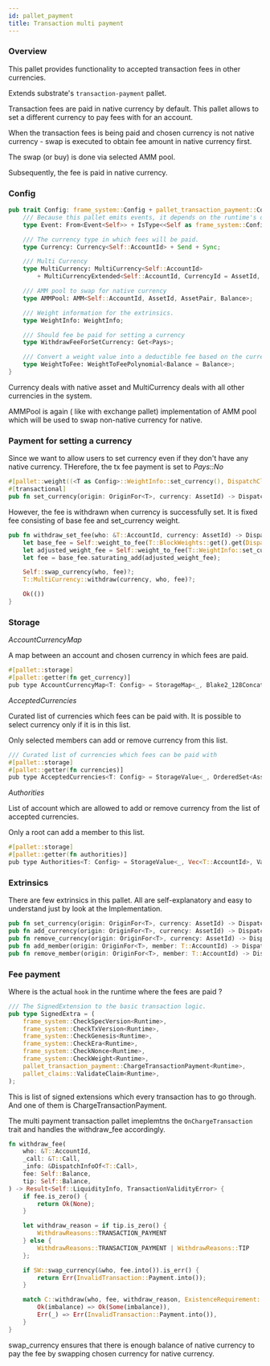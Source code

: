 ```yaml
---
id: pallet_payment
title: Transaction multi payment
---
```


### Overview

This pallet provides functionality to accepted transaction fees in other currencies.

Extends substrate's `transaction-payment` pallet.

Transaction fees are paid in native currency by default. This pallet allows to set a different currency to pay fees with for an account. 

When the transaction fees is being paid and chosen currency is not native currency - swap is executed to obtain fee amount in native currency first.

The swap (or buy) is done via selected AMM pool.

Subsequently, the fee is paid in native currency.

### Config
```rust
pub trait Config: frame_system::Config + pallet_transaction_payment::Config {
    /// Because this pallet emits events, it depends on the runtime's definition of an event.
    type Event: From<Event<Self>> + IsType<<Self as frame_system::Config>::Event>;

    /// The currency type in which fees will be paid.
    type Currency: Currency<Self::AccountId> + Send + Sync;

    /// Multi Currency
    type MultiCurrency: MultiCurrency<Self::AccountId>
        + MultiCurrencyExtended<Self::AccountId, CurrencyId = AssetId, Balance = Balance, Amount = Amount>;

    /// AMM pool to swap for native currency
    type AMMPool: AMM<Self::AccountId, AssetId, AssetPair, Balance>;

    /// Weight information for the extrinsics.
    type WeightInfo: WeightInfo;

    /// Should fee be paid for setting a currency
    type WithdrawFeeForSetCurrency: Get<Pays>;

    /// Convert a weight value into a deductible fee based on the currency type.
    type WeightToFee: WeightToFeePolynomial<Balance = Balance>;
}
```

Currency deals with native asset and MultiCurrency deals with all other currencies in the system.

AMMPool is again ( like with exchange pallet) implementation of AMM pool which will be used to swap non-native currency for native.

### Payment for setting a currency

Since we want to allow users to set currency even if they don't have any native currency. THerefore, the tx fee payment is set to *Pays::No*

```rust
#[pallet::weight((<T as Config>::WeightInfo::set_currency(), DispatchClass::Normal, Pays::No))]
#[transactional]
pub fn set_currency(origin: OriginFor<T>, currency: AssetId) -> DispatchResultWithPostInfo {}
````

However, the fee is withdrawn when currency is successfully set. It is fixed fee consisting of base fee  and set_currency weight.

```rust
pub fn withdraw_set_fee(who: &T::AccountId, currency: AssetId) -> DispatchResult {
    let base_fee = Self::weight_to_fee(T::BlockWeights::get().get(DispatchClass::Normal).base_extrinsic);
    let adjusted_weight_fee = Self::weight_to_fee(T::WeightInfo::set_currency());
    let fee = base_fee.saturating_add(adjusted_weight_fee);

    Self::swap_currency(who, fee)?;
    T::MultiCurrency::withdraw(currency, who, fee)?;

    Ok(())
}
```

### Storage

*AccountCurrencyMap*

A map between an account and chosen currency in which fees are paid.

```rust
#[pallet::storage]
#[pallet::getter(fn get_currency)]
pub type AccountCurrencyMap<T: Config> = StorageMap<_, Blake2_128Concat, T::AccountId, Option<AssetId>, ValueQuery>;
```

*AcceptedCurrencies*

Curated list of currencies which fees can be paid with. It is possible to select currency only if it is in this list.

Only selected members can add or remove currency from this list.

```rust
/// Curated list of currencies which fees can be paid with
#[pallet::storage]
#[pallet::getter(fn currencies)]
pub type AcceptedCurrencies<T: Config> = StorageValue<_, OrderedSet<AssetId>, ValueQuery>;
```

*Authorities*

List of account which are allowed to add or remove currency from the list of accepted currencies.

Only a root can add a member to this list.

```rust
#[pallet::storage]
#[pallet::getter(fn authorities)]
pub type Authorities<T: Config> = StorageValue<_, Vec<T::AccountId>, ValueQuery>;
```

### Extrinsics

There are few extrinsics in this pallet. All are self-explanatory and easy to understand just by look at the Implementation.

```rust
pub fn set_currency(origin: OriginFor<T>, currency: AssetId) -> DispatchResultWithPostInfo {}
pub fn add_currency(origin: OriginFor<T>, currency: AssetId) -> DispatchResultWithPostInfo {}
pub fn remove_currency(origin: OriginFor<T>, currency: AssetId) -> DispatchResultWithPostInfo {}
pub fn add_member(origin: OriginFor<T>, member: T::AccountId) -> DispatchResultWithPostInfo {}
pub fn remove_member(origin: OriginFor<T>, member: T::AccountId) -> DispatchResultWithPostInfo {}
```

### Fee payment

Where is the actual `hook` in the runtime where the fees are paid ? 

```rust
/// The SignedExtension to the basic transaction logic.
pub type SignedExtra = (
    frame_system::CheckSpecVersion<Runtime>,
    frame_system::CheckTxVersion<Runtime>,  
    frame_system::CheckGenesis<Runtime>,  
    frame_system::CheckEra<Runtime>,    
    frame_system::CheckNonce<Runtime>,
    frame_system::CheckWeight<Runtime>,
    pallet_transaction_payment::ChargeTransactionPayment<Runtime>,
    pallet_claims::ValidateClaim<Runtime>,
);
```

This is list of signed extensions which every transaction has to go through. And one of them is ChargeTransactionPayment.

The multi payment transaction pallet imeplemtns the `OnChargeTransaction` trait and handles the withdraw_fee accordingly.

```rust
fn withdraw_fee(
    who: &T::AccountId,
    _call: &T::Call,
    _info: &DispatchInfoOf<T::Call>,
    fee: Self::Balance,
    tip: Self::Balance,
) -> Result<Self::LiquidityInfo, TransactionValidityError> {
    if fee.is_zero() {
        return Ok(None);
    }

    let withdraw_reason = if tip.is_zero() {
        WithdrawReasons::TRANSACTION_PAYMENT
    } else {
        WithdrawReasons::TRANSACTION_PAYMENT | WithdrawReasons::TIP
    };

    if SW::swap_currency(&who, fee.into()).is_err() {
        return Err(InvalidTransaction::Payment.into());
    }

    match C::withdraw(who, fee, withdraw_reason, ExistenceRequirement::KeepAlive) {
        Ok(imbalance) => Ok(Some(imbalance)),
        Err(_) => Err(InvalidTransaction::Payment.into()),
    }
}
```

swap_currency ensures that there is enough balance of native currency to pay the fee by swapping chosen currency for native currency.






